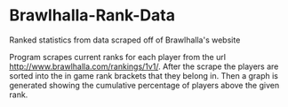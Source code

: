 # Brawlhalla-Rank-Data
Ranked statistics from data scraped off of Brawlhalla's website

Program scrapes current ranks for each player from the url http://www.brawlhalla.com/rankings/1v1/.
After the scrape the players are sorted into the in game rank brackets that they belong in. Then a
graph is generated showing the cumulative percentage of players above the given rank.

